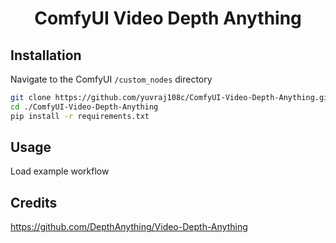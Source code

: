 <div align="center">

# ComfyUI Video Depth Anything

</div>



## Installation

Navigate to the ComfyUI `/custom_nodes` directory

```bash
git clone https://github.com/yuvraj108c/ComfyUI-Video-Depth-Anything.git
cd ./ComfyUI-Video-Depth-Anything
pip install -r requirements.txt
```
## Usage
Load example workflow


## Credits
https://github.com/DepthAnything/Video-Depth-Anything